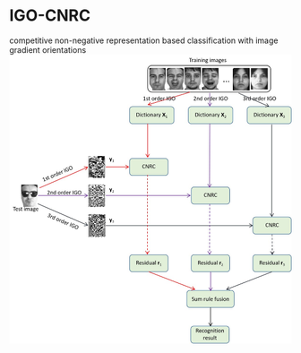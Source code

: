 # IGO-CNRC
competitive non-negative representation based classification with image gradient orientations
![image](https://github.com/yinhefeng/IGO-CNRC/blob/master/img/IGO_CNRC.jpg)
